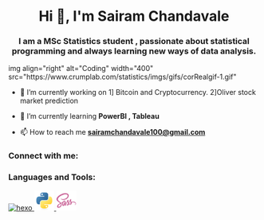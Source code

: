 

<h1 align="center">Hi 👋, I'm Sairam Chandavale</h1>
<h3 align="center">I am a MSc Statistics student , passionate about statistical programming and always learning new ways of data analysis.</h3>
img align="right" alt="Coding" width="400" src="https://www.crumplab.com/statistics/imgs/gifs/corRealgif-1.gif"

- 🔭 I’m currently working on 1] Bitcoin and Cryptocurrency.
                              2]Oliver stock market prediction

- 🌱 I’m currently learning **PowerBI , Tableau**

- 📫 How to reach me **sairamchandavale100@gmail.com**

<h3 align="left">Connect with me:</h3>
<p align="left">
</p>

<h3 align="left">Languages and Tools:</h3>
<p align="left"> <a href="hexo.io/" target="_blank" rel="noreferrer"> <img src="https://www.vectorlogo.zone/logos/hexoio/hexoio-icon.svg" alt="hexo" width="40" height="40"/> </a> <a href="https://www.python.org" target="_blank" rel="noreferrer"> <img src="https://raw.githubusercontent.com/devicons/devicon/master/icons/python/python-original.svg" alt="python" width="40" height="40"/> </a> <a href="https://sass-lang.com" target="_blank" rel="noreferrer"> <img src="https://raw.githubusercontent.com/devicons/devicon/master/icons/sass/sass-original.svg" alt="sass" width="40" height="40"/> </a> </p>
